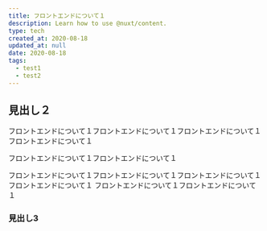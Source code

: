 ```yaml
---
title: フロントエンドについて１
description: Learn how to use @nuxt/content.
type: tech
created_at: 2020-08-18
updated_at: null
date: 2020-08-18
tags:
  - test1
  - test2
---
```


## 見出し２

フロントエンドについて１フロントエンドについて１フロントエンドについて１フロントエンドについて１

フロントエンドについて１フロントエンドについて１

フロントエンドについて１フロントエンドについて１フロントエンドについて１フロントエンドについて１
フロントエンドについて１フロントエンドについて１

### 見出し3
